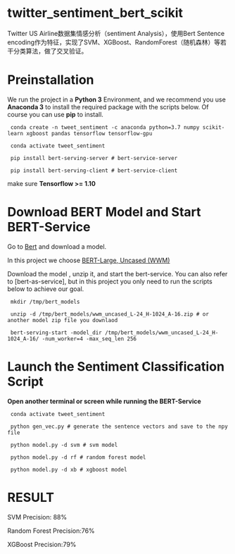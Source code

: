 # twitter_sentiment_bert_scikit
Twitter US Airline数据集情感分析（sentiment Analysis），使用Bert Sentence encoding作为特征，实现了SVM、XGBoost、RandomForest（随机森林）等若干分类算法，做了交叉验证。


# Preinstallation

We run the project in a **Python 3** Environment, and we recommend you use **Anaconda 3** to install the required package with the scripts below. Of course you can use **pip** to install.


```
 conda create -n tweet_sentiment -c anaconda python=3.7 numpy scikit-learn xgboost pandas tensorflow tensorflow-gpu

 conda activate tweet_sentiment

 pip install bert-serving-server # bert-service-server

 pip install bert-serving-client # bert-service-client

```

make sure **Tensorflow >= 1.10**

# Download BERT Model and Start BERT-Service

Go to [Bert](https://github.com/google-research/bert#pre-trained-models) and download a model. 

In this project we choose [BERT-Large, Uncased (WWM)](https://storage.googleapis.com/bert_models/2019_05_30/wwm_uncased_L-24_H-1024_A-16.zip)

Download the model , unzip it, and start the bert-service. You can also refer to [bert-as-service], but in this project you only need to run the scripts below to achieve our goal.

```
 mkdir /tmp/bert_models

 unzip -d /tmp/bert_models/wwm_uncased_L-24_H-1024_A-16.zip # or another model zip file you downlaod

 bert-serving-start -model_dir /tmp/bert_models/wwm_uncased_L-24_H-1024_A-16/ -num_worker=4 -max_seq_len 256

```

# Launch the Sentiment Classification Script

**Open another terminal or screen while running the BERT-Service**

```
 conda activate tweet_sentiment

 python gen_vec.py # generate the sentence vectors and save to the npy file

 python model.py -d svm # svm model

 python model.py -d rf # random forest model

 python model.py -d xb # xgboost model

```


# RESULT

SVM Precision: 88%

Random Forest Precision:76%

XGBoost Precision:79%

